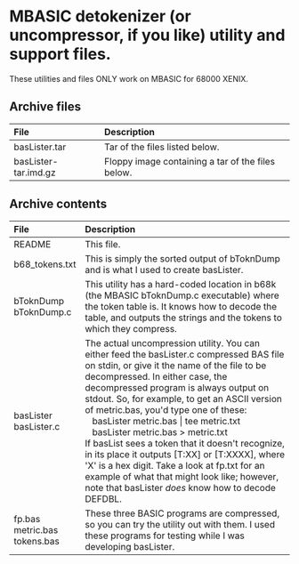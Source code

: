 # MBASIC detokenizer (or uncompressor, if you like) utility and support files.
These utilities and files ONLY work on MBASIC for 68000 XENIX.
## Archive files
| File            | Description                  |
|:----------------|:-----------------------------|
| basLister.tar | Tar of the files listed below. |
| basLister-tar.imd.gz | Floppy image containing a tar of the files below. |

## Archive contents
| File            | Description                  |
|:----------------|:-----------------------------|
| README | This file. |
| b68_tokens.txt | This is simply the sorted output of bToknDump and is what I used to create basLister. |
| bToknDump<br/>bToknDump.c | This utility has a hard-coded location in b68k (the MBASIC bToknDump.c executable) where the token table is.  It knows how to decode the table, and outputs the strings and the tokens to which they compress. |
| basLister<br/>basLister.c | The actual uncompression utility.  You can either feed the basLister.c compressed BAS file on stdin, or give it the name of the file to be decompressed.  In either case, the decompressed program is always output on stdout.  So, for example, to get an ASCII version of metric.bas, you'd type one of these:<br/>&nbsp;&nbsp;&nbsp;basLister metric.bas \| tee metric.txt<br/>&nbsp;&nbsp;&nbsp;basLister metric.bas &gt; metric.txt</br>If basList sees a token that it doesn't recognize, in its place it outputs [T:XX] or [T:XXXX], where 'X' is a hex digit.  Take a look at fp.txt for an example of what that might look like; however, note that basLister *does* know how to decode DEFDBL. |
| fp.bas<br/>metric.bas<br/>tokens.bas  | These three BASIC programs are compressed, so you can try the utility out with them.  I used these programs for testing while I was developing basLister. |
